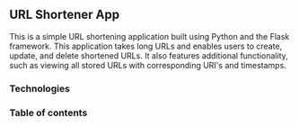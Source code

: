 ## URL Shortener App
This is a simple URL shortening application built using Python and the Flask framework. This application takes long URLs and enables users to create, update, and delete shortened URLs. It also features additional functionality, such as viewing all stored URLs with corresponding URI's and timestamps.

### Technologies


### Table of contents